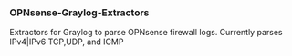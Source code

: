 ### OPNsense-Graylog-Extractors

Extractors for Graylog to parse OPNsense firewall logs. Currently parses IPv4|IPv6 TCP,UDP, and ICMP
